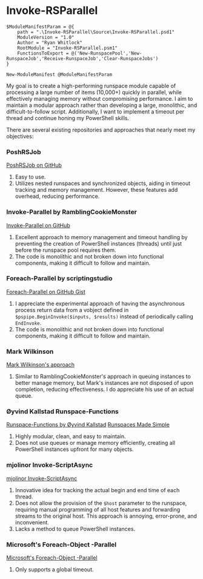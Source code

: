 # Invoke-RSParallel
```
$ModuleManifestParam = @{
    path = ".\Invoke-RSParallel\Source\Invoke-RSParallel.psd1"
    ModuleVersion = "1.0"
    Author = "Ryan Whitlock"
    RootModule = "Invoke-RSParallel.psm1"
    FunctionsToExport = @('New-RunspacePool','New-RunspaceJob','Receive-RunspaceJob','Clear-RunspaceJobs')
}

New-ModuleManifest @ModuleManifestParam
```


My goal is to create a high-performing runspace module capable of processing a large number of items (10,000+) quickly in parallel, while effectively managing memory without compromising performance. I aim to maintain a modular approach rather than developing a large, monolithic, and difficult-to-follow script. Additionally, I want to implement a timeout per thread and continue honing my PowerShell skills.

There are several existing repositories and approaches that nearly meet my objectives:

### PoshRSJob
[PoshRSJob on GitHub](https://github.com/proxb/PoshRSJob)
1. Easy to use.
2. Utilizes nested runspaces and synchronized objects, aiding in timeout tracking and memory management. However, these features add overhead, reducing performance.

### Invoke-Parallel by RamblingCookieMonster
[Invoke-Parallel on GitHub](https://github.com/RamblingCookieMonster/Invoke-Parallel/tree/master)
1. Excellent approach to memory management and timeout handling by preventing the creation of PowerShell instances (threads) until just before the runspace pool requires them.
2. The code is monolithic and not broken down into functional components, making it difficult to follow and maintain.

### Foreach-Parallel by scriptingstudio
[Foreach-Parallel on GitHub Gist](https://gist.github.com/scriptingstudio/a1ce247fd1d6a75996f98ed9f578c10a)
1. I appreciate the experimental approach of having the asynchronous process return data from a vobject defined in `$pspipe.BeginInvoke($inputs, $results)` instead of periodically calling `EndInvoke`.
2. The code is monolithic and not broken down into functional components, making it difficult to follow and maintain.

### Mark Wilkinson
[Mark Wilkinson's approach](https://markw.dev/runspaces-output/)
1. Similar to RamblingCookieMonster's approach in queuing instances to better manage memory, but Mark's instances are not disposed of upon completion, reducing effectiveness. I do appreciate his use of an actual queue.

### Øyvind Kallstad Runspace-Functions
[Runspace-Functions by Øyvind Kallstad](https://gist.github.com/gravejester/b16bab17b80619f2b964)
[Runspaces Made Simple](https://communary.net/2014/11/24/runspaces-made-simple/)
1. Highly modular, clean, and easy to maintain.
2. Does not use queues or manage memory efficiently, creating all PowerShell instances upfront for many objects.

### mjolinor Invoke-ScriptAsync
[mjolinor Invoke-ScriptAsync](https://mjolinor.wordpress.com/2014/06/03/invoke-scritptasync-v2/)
1. Innovative idea for tracking the actual begin and end time of each thread.
2. Does not allow the provision of the `$host` parameter to the runspace, requiring manual programming of all host features and forwarding streams to the original host. This approach is annoying, error-prone, and inconvenient.
3. Lacks a method to queue PowerShell instances.

### Microsoft's Foreach-Object -Parallel
[Microsoft's Foreach-Object -Parallel](https://learn.microsoft.com/en-us/powershell/module/microsoft.powershell.core/foreach-object?view=powershell-7.4)
1. Only supports a global timeout.
